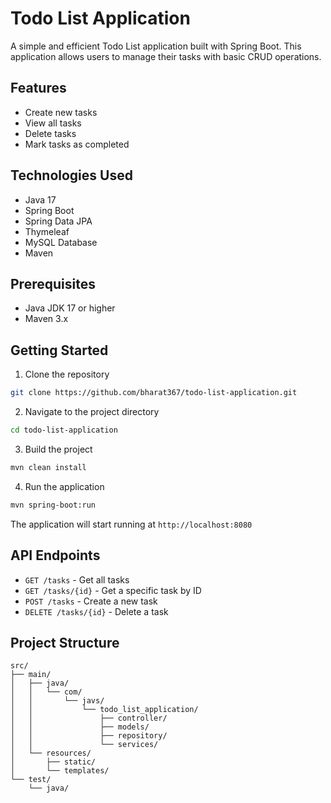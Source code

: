 # Todo List Application

A simple and efficient Todo List application built with Spring Boot. This application allows users to manage their tasks with basic CRUD operations.

## Features

- Create new tasks
- View all tasks
- Delete tasks
- Mark tasks as completed

## Technologies Used

- Java 17
- Spring Boot
- Spring Data JPA
- Thymeleaf
- MySQL Database
- Maven

## Prerequisites

- Java JDK 17 or higher
- Maven 3.x

## Getting Started

1. Clone the repository
```bash
git clone https://github.com/bharat367/todo-list-application.git
```

2. Navigate to the project directory
```bash
cd todo-list-application
```

3. Build the project
```bash
mvn clean install
```

4. Run the application
```bash
mvn spring-boot:run
```

The application will start running at `http://localhost:8080`

## API Endpoints

- `GET /tasks` - Get all tasks
- `GET /tasks/{id}` - Get a specific task by ID
- `POST /tasks` - Create a new task
- `DELETE /tasks/{id}` - Delete a task

## Project Structure

```
src/
├── main/
│   ├── java/
│   │   └── com/
│   │       └── javs/
│   │           └── todo_list_application/
│   │               ├── controller/
│   │               ├── models/
│   │               ├── repository/
│   │               └── services/
│   └── resources/
│       ├── static/
│       └── templates/
└── test/
    └── java/
```
